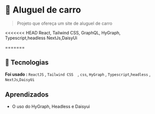 # 🚙 Aluguel de carro
> Projeto  que ofereça um site de aluguel de carro 

<<<<<<< HEAD
React, Tailwind CSS, GraphQL, HyGraph, Typescript,headless
NextJs,DaisyUi


=======

## 🚀 Tecnologias

**Foi usado :**  `ReactJS` , `Tailwind CSS  `, `css`,
`HyGraph` , `Typescript`,`headless` , `NextJs`,`DaisyUi`

## Aprendizados

* O uso do HyGraph, Headless e Daisyui

